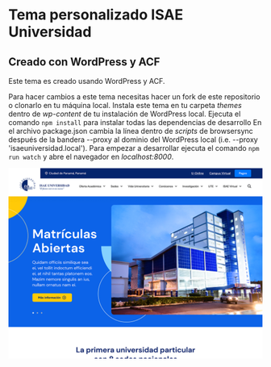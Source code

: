 # Tema personalizado ISAE Universidad
## Creado con WordPress y ACF

Este tema es creado usando WordPress y ACF.

Para hacer cambios a este tema necesitas hacer un fork de este repositorio o clonarlo en tu máquina local.
Instala este tema en tu carpeta _themes_ dentro de _wp-content_ de tu instalación de WordPress local.
Ejecuta el comando `npm install` para instalar todas las dependencias de desarrollo
En el archivo package.json cambia la línea dentro de _scripts_ de browsersync después de la bandera --proxy al dominio del WordPress local (i.e. --proxy 'isaeuniversidad.local').
Para empezar a desarrollar ejecuta el comando `npm run watch` y abre el navegador en _localhost:8000_.

![ISAE Universidad Screenshot](./screenshot.png)

